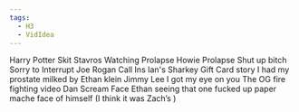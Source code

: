 ```yaml
---
tags:
  - H3
  - VidIdea
---
```

Harry Potter Skit
Stavros Watching Prolapse
Howie Prolapse
Shut up bitch
Sorry to Interrupt
Joe Rogan Call Ins
Ian's Sharkey Gift Card story
I had my prostate milked by Ethan klein
Jimmy Lee I got my eye on you
The OG fire fighting video
Dan Scream Face
Ethan seeing that one fucked up paper mache face of himself (I think it was Zach’s )
